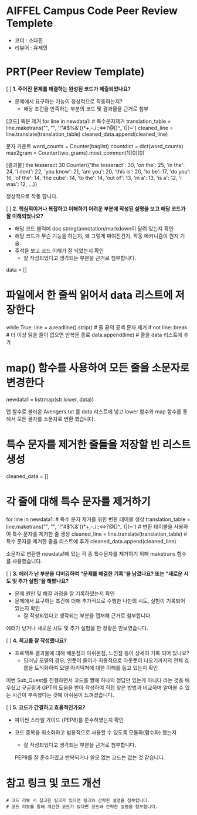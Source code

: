 # AIFFEL Campus Code Peer Review Templete
- 코더 : 소다흰
- 리뷰어 : 유제민


# PRT(Peer Review Template)
[ ]  **1. 주어진 문제를 해결하는 완성된 코드가 제출되었나요?**
- 문제에서 요구하는 기능이 정상적으로 작동하는지?
    - 해당 조건을 만족하는 부분의 코드 및 결과물을 근거로 첨부

[코드]
특문 제거
for line in newdata1:
    # 특수문자제거
    translation_table = line.maketrans("", "", '!"#$%&\'()*+,-./:;<=>?@[\]^_`{|}~')
    cleaned_line = line.translate(translation_table)
    cleaned_data.append(cleaned_line)

문자 카운트
word_counts  = Counter(baglist)
countdict = dict(word_counts)
max2gram = Counter(two_grams).most_common(1)[0][0]

[결과물]
the tesseract 30
Counter({'the tesseract': 30, 'on the': 25, 'in the': 24, 'i dont': 22, 'you know': 21, 'are you': 20, 'this is': 20, 'to be': 17, 'do you': 16, 'of the': 14, 'the cube': 14, 'to the': 14, 'out of': 13, 'in a': 13, 'is a': 12, 'i was': 12, ...})

정상적으로 작동 합니다.

[ ]  **2. 핵심적이거나 복잡하고 이해하기 어려운 부분에 작성된 설명을 보고 해당 코드가 잘 이해되었나요?**
- 해당 코드 블럭에 doc string/annotation/markdown이 달려 있는지 확인
- 해당 코드가 무슨 기능을 하는지, 왜 그렇게 짜여진건지, 작동 메커니즘이 뭔지 기술.
- 주석을 보고 코드 이해가 잘 되었는지 확인
    - 잘 작성되었다고 생각되는 부분을 근거로 첨부합니다.

data = []
# 파일에서 한 줄씩 읽어서 data 리스트에 저장한다
while True:
    line = a.readline().strip()  # 줄 끝의 공백 문자 제거
    if not line: break  # 더 이상 읽을 줄이 없으면 반복문 종료
    data.append(line)  # 줄을 data 리스트에 추가

# map() 함수를 사용하여 모든 줄을 소문자로 변경한다
newdata1 = list(map(str.lower, data))

맵 함수로 불러온 Avengers.txt 를 data 리스트에 넣고 lower 함수와 map 함수를 통해서 모든 글자를 소문자로 변환 했습니다.

# 특수 문자를 제거한 줄들을 저장할 빈 리스트 생성
cleaned_data = []

# 각 줄에 대해 특수 문자를 제거하기
for line in newdata1:
    # 특수 문자 제거를 위한 변환 테이블 생성
    translation_table = line.maketrans("", "", '!"#$%&\'()*+,-./:;<=>?@[\]^_`{|}~')
    # 변환 테이블을 사용하여 특수 문자를 제거한 줄 생성
    cleaned_line = line.translate(translation_table)
    # 특수 문자를 제거한 줄을 리스트에 추가
    cleaned_data.append(cleaned_line)

소문자로 변환한 newdata1에 있는 각 종 특수문자를 제거하기 위해 maketrans 함수를 사용했습니다.
        
[ ]  **3. 에러가 난 부분을 디버깅하여 “문제를 해결한 기록”을 남겼나요? 또는 “새로운 시도 및 추가 실험”을 해봤나요?**
- 문제 원인 및 해결 과정을 잘 기록하였는지 확인
- 문제에서 요구하는 조건에 더해 추가적으로 수행한 나만의 시도, 실험이 기록되어 있는지 확인
    - 잘 작성되었다고 생각되는 부분을 캡쳐해 근거로 첨부합니다.

에러가 났거나 새로운 시도 및 추가 실험을 한 정황은 안보였습니다.

[ ]  **4. 회고를 잘 작성했나요?**
- 프로젝트 결과물에 대해 배운점과 아쉬운점, 느낀점 등이 상세히 기록 되어 있나요?
	- 딥러닝 모델의 경우, 인풋이 들어가 최종적으로 아웃풋이 나오기까지의 전체 흐름을 도식화하여 모델 아키텍쳐에 대한 이해를 돕고 있는지 확인

이번 Sub_Quest를 진행하면서 코드를 짤때 하나의 정답만 있는게 아니다 라는 것을 배우셨고 구글링과 GPT의 도움을 받아 작성하여 직접 찾은 방법과 비교하며 알아볼 수 있는 시간이 부족했다는 것에 아쉬움이 느껴졌습니다.

[ ]  **5. 코드가 간결하고 효율적인가요?**
- 파이썬 스타일 가이드 (PEP8)를 준수하였는지 확인
- 코드 중복을 최소화하고 범용적으로 사용할 수 있도록 모듈화(함수화) 했는지
    - 잘 작성되었다고 생각되는 부분을 근거로 첨부합니다.

  PEP8를 잘 준수하였고 반복되거나 쓸모 없는 코드는 없는 것 같습니다.


# 참고 링크 및 코드 개선
```
# 코드 리뷰 시 참고한 링크가 있다면 링크와 간략한 설명을 첨부합니다.
# 코드 리뷰를 통해 개선한 코드가 있다면 코드와 간략한 설명을 첨부합니다.
```
